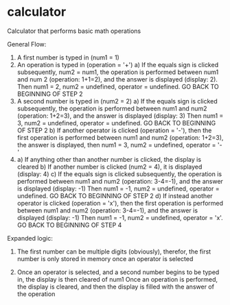 # calculator
Calculator that performs basic math operations

General Flow:

1.	A first number is typed in (num1 = 1) 
2.	An operation is typed in (operation = '+')
a)	If the equals sign is clicked subsequently, num2 = num1, the operation is performed between num1 and num 2 (operation: 1+1=2), and the answer is displayed (display: 2). Then num1 = 2, num2 = undefined, operator = undefined. GO BACK TO BEGINNING OF STEP 2
3.	A second number is typed in (num2 = 2)
a)	If the equals sign is clicked subsequently, the operation is performed between num1 and num2 (operation: 1+2=3), and the answer is displayed (display: 3) Then num1 = 3, num2 = undefined, operator = undefined. GO BACK TO BEGINNING OF STEP 2 
b)	If another operator is clicked (operation = '-'), then the first operation is performed between num1 and num2 (operation: 1+2=3), the answer is displayed, then num1 = 3, num2 = undefined, operator = '-'
4. a) If anything other than another number is clicked, the display is cleared
b) If another number is clicked (num2 = 4), it is displayed (display: 4)
c) If the equals sign is clicked subsequently, the operation is performed between num1 and num2 (operation: 3-4=-1), and the answer is displayed (display: -1) Then num1 = -1, num2 = undefined, operator = undefined. GO BACK TO BEGINNING OF STEP 2 
d) If instead another operator is clicked (operation = 'x'), then the first operation is performed between num1 and num2 (operation: 3-4=-1), and the answer is displayed (display: -1) Then num1 = -1, num2 = undefined, operator = 'x'. GO BACK TO BEGINNING OF STEP 4

Expanded logic:

1. The first number can be multiple digits (obviously), therefor, the first number is only stored in memory once an operator is selected

2. Once an operator is selected, and a second number begins to be typed in, the display is then cleared of num1
Once an operation is performed, the display is cleared, and then the display is filled with the answer of the operation



